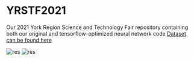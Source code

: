 # YRSTF2021
Our 2021 York Region Science and Technology Fair repository containing both our original and tensorflow-optimized neural network code
[Dataset can be found here](https://www.kaggle.com/c/histopathologic-cancer-detection)

![res](https://user-images.githubusercontent.com/62809012/113470781-16f8bc00-9426-11eb-8aa1-5718f7668ab2.JPG)
![res](https://user-images.githubusercontent.com/62809012/113470769-0ba59080-9426-11eb-9963-591a8b0405e4.JPG)
